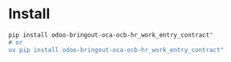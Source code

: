 # Install

```bash
pip install odoo-bringout-oca-ocb-hr_work_entry_contract"
# or
uv pip install odoo-bringout-oca-ocb-hr_work_entry_contract"
```
